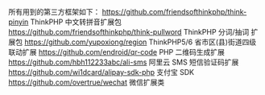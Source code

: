 所有用到的第三方框架如下：
https://github.com/friendsofthinkphp/think-pinyin ThinkPHP 中文转拼音扩展包
https://github.com/friendsofthinkphp/think-pullword ThinkPHP 分词/抽词 扩展包
https://github.com/yupoxiong/region ThinkPHP5/6 省市区(县)街道四级联动扩展
https://github.com/endroid/qr-code PHP 二维码生成扩展
https://github.com/hbh112233abc/ali-sms 阿里云 SMS 短信验证码扩展
https://github.com/wi1dcard/alipay-sdk-php 支付宝 SDK
https://github.com/overtrue/wechat 微信扩展类
